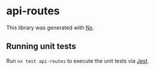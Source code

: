 # api-routes

This library was generated with [Nx](https://nx.dev).

## Running unit tests

Run `nx test api-routes` to execute the unit tests via [Jest](https://jestjs.io).

